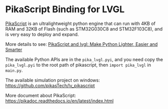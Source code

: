 # PikaScript Binding for LVGL

[PikaScript](https://github.com/pikasTech/pikascript) is an ultralightweight python engine that can run with 4KB of RAM
and 32KB of Flash (such as STM32G030C8 and STM32F103C8), and is very easy to deploy and expand.

More details to
see: [PikaScript and lvgl: Make Python Lighter, Easier and Smarter](https://blog.lvgl.io/2022-08-24/pikascript-and-lvgl)

The available Python APIs are in the `pika_lvgl.pyi`, and you need copy the `pika_lvgl.pyi` to the root path of
pikascript, then `import pika_lvgl` in `main.py`.

The available simulation project on windows:  https://github.com/pikasTech/lv_pikascript

More document about PikaScript: https://pikadoc.readthedocs.io/en/latest/index.html